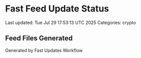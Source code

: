 # Fast Feed Update Status
Last updated: Tue Jul 29 17:53:13 UTC 2025
Categories: crypto

## Feed Files Generated

Generated by Fast Updates Workflow
